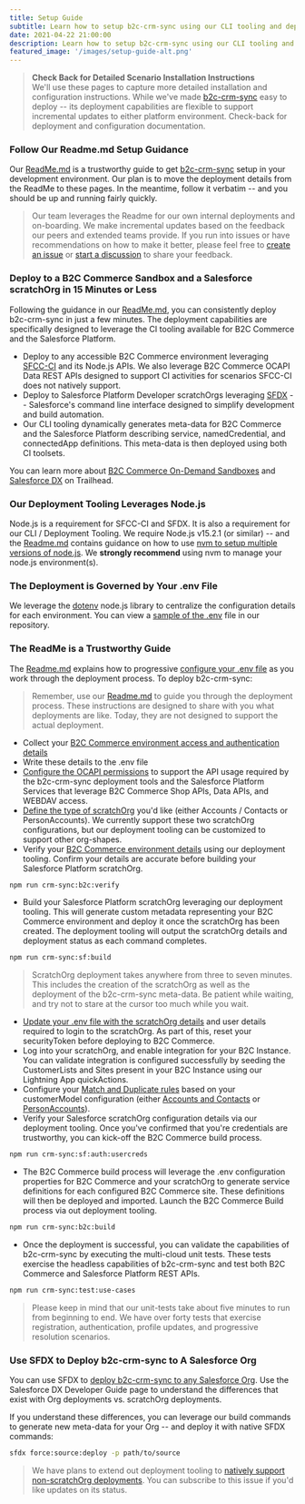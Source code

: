 ```yaml
---
title: Setup Guide
subtitle: Learn how to setup b2c-crm-sync using our CLI tooling and deployment commands.  Leveraging b2c-crm-sync, you can integrate your configured B2C Commerce and Salesforce Platform environments in 15 minutes.  That's right; we said it -- 15 minutes.
date: 2021-04-22 21:00:00
description: Learn how to setup b2c-crm-sync using our CLI tooling and deployment commands.  Leveraging b2c-crm-sync, you can integrate your configured B2C Commerce and Salesforce Platform environments in 15 minutes.  That's right; we said it -- 15 minutes.
featured_image: '/images/setup-guide-alt.png'
---
```


> **Check Back for Detailed Scenario Installation Instructions**<br>
> We'll use these pages to capture more detailed installation and configuration instructions.  While we've made [b2c-crm-sync](https://sfb2csa.link/b2c-crm-sync) easy to deploy -- its deployment capabilities are flexible to support incremental updates to either platform environment.  Check-back for deployment and configuration documentation.
>

### Follow Our Readme.md Setup Guidance
Our [ReadMe.md](https://sfb2csa.link/b2c-crm-sync/readme) is a trustworthy guide to get [b2c-crm-sync](https://sfb2csa.link/b2c-crm-sync) setup in your development environment.  Our plan is to move the deployment details from the ReadMe to these pages.  In the meantime, follow it verbatim -- and you should be up and running fairly quickly.

> Our team leverages the Readme for our own internal deployments and on-boarding.  We make incremental updates based on the feedback our peers and extended teams provide.  If you run into issues or have recommendations on how to make it better, please feel free to [create an issue](https://github.com/sfb2csolutionarchitects/b2c-crm-sync/issues/new) or [start a discussion](https://github.com/sfb2csolutionarchitects/b2c-crm-sync/discussions/new) to share your feedback.


### Deploy to a B2C Commerce Sandbox and a Salesforce scratchOrg in 15 Minutes or Less
Following the guidance in our [ReadMe.md](https://sfb2csa.link/b2c-crm-sync/readme), you can consistently deploy b2c-crm-sync in just a few minutes.  The deployment capabilities are specifically designed to leverage the CI tooling available for B2C Commerce and the Salesforce Platform.
- Deploy to any accessible B2C Commerce environment leveraging [SFCC-CI](https://github.com/SalesforceCommerceCloud/sfcc-ci) and its Node.js APIs.  We also leverage B2C Commerce OCAPI Data REST APIs designed to support CI activities for scenarios SFCC-CI does not natively support.
- Deploy to Salesforce Platform Developer scratchOrgs leveraging [SFDX](https://developer.salesforce.com/tools/sfdxcli) -- Salesforce's command line interface designed to simplify development and build automation.
- Our CLI tooling dynamically generates meta-data for B2C Commerce and the Salesforce Platform describing service, namedCredential, and connectedApp definitions.  This meta-data is then deployed using both CI toolsets.

You can learn more about [B2C Commerce On-Demand Sandboxes](https://sfb2csa.link/trailhead/ods) and [Salesforce DX](https://trailhead.salesforce.com/en/content/learn/modules/sfdx_app_dev) on Trailhead.

### Our Deployment Tooling Leverages Node.js
Node.js is a requirement for SFCC-CI and SFDX.  It is also a requirement for our CLI / Deployment Tooling.  We require Node.js v15.2.1 (or similar) -- and the [Readme.md](https://sfb2csa.link/b2c-crm-sync/readme) contains guidance on how to use [nvm to setup multiple versions of node.js](https://github.com/sfb2csolutionarchitects/b2c-crm-sync/blob/master/README.md#nodejs-setup-instructions).  We **strongly recommend** using nvm to manage your node.js environment(s).

### The Deployment is Governed by Your .env File
We leverage the [dotenv](https://medium.com/@thejasonfile/using-dotenv-package-to-create-environment-variables-33da4ac4ea8f) node.js library to centralize the configuration details for each environment.  You can view a [sample of the .env](https://github.com/sfb2csolutionarchitects/b2c-crm-sync/blob/master/sample.env) file in our repository.

### The ReadMe is a Trustworthy Guide

The [Readme.md](https://sfb2csa.link/b2c-crm-sync/readme) explains how to progressive [configure your .env file](https://github.com/sfb2csolutionarchitects/b2c-crm-sync#setup-a-env-file) as you work through the deployment process.  To deploy b2c-crm-sync:

> Remember, use our [Readme.md](https://sfb2csa.link/b2c-crm-sync/readme) to guide you through the deployment process.  These instructions are designed to share with you what deployments are like.  Today, they are not designed to support the actual deployment.

- Collect your [B2C Commerce environment access and authentication details](https://github.com/sfb2csolutionarchitects/b2c-crm-sync/blob/master/README.md#setup-a-env-file)
- Write these details to the .env file
- [Configure the OCAPI permissions](https://github.com/sfb2csolutionarchitects/b2c-crm-sync/blob/master/README.md#configure-your-b2c-commerce-ocapi-permissions) to support the API usage required by the b2c-crm-sync deployment tools and the Salesforce Platform Services that leverage B2C Commerce Shop APIs, Data APIs, and WEBDAV access.
- [Define the type of scratchOrg](https://github.com/sfb2csolutionarchitects/b2c-crm-sync/blob/master/README.md#setup-scratchorg-creation-and-management-preferences) you'd like (either Accounts / Contacts or PersonAccounts).  We currently support these two scratchOrg configurations, but our deployment tooling can be customized to support other org-shapes.
- Verify your [B2C Commerce environment details](https://github.com/sfb2csolutionarchitects/b2c-crm-sync/blob/master/README.md#deployment-instructions) using our deployment tooling.  Confirm your details are accurate before building your Salesforce Platform scratchOrg.

```bash
npm run crm-sync:b2c:verify
```

- Build your Salesforce Platform scratchOrg leveraging our deployment tooling.  This will generate custom metadata representing your B2C Commerce environment and deploy it once the scratchOrg has been created.  The deployment tooling will output the scratchOrg details and deployment status as each command completes.

```bash
npm run crm-sync:sf:build
```

> ScratchOrg deployment takes anywhere from three to seven minutes.  This includes the creation of the scratchOrg as well as the deployment of the b2c-crm-sync meta-data.  Be patient while waiting, and try not to stare at the cursor too much while you wait.

- [Update your .env file with the scratchOrg details](https://github.com/sfb2csolutionarchitects/b2c-crm-sync/blob/master/README.md#setup-scratchorg-authentication-credentials) and user details required to login to the scratchOrg.  As part of this, reset your securityToken before deploying to B2C Commerce.
- Log into your scratchOrg, and enable integration for your B2C Instance.  You can validate integration is configured successfully by seeding the CustomerLists and Sites present in your B2C Instance using our Lightning App quickActions.
- Configure your [Match and Duplicate rules](https://github.com/sfb2csolutionarchitects/b2c-crm-sync/blob/master/README.md#salesforce-customer-360-platform-configuration-instructions) based on your customerModel configuration (either [Accounts and Contacts](https://github.com/sfb2csolutionarchitects/b2c-crm-sync/blob/master/README.md#account--contact-match-rules-setup-guidance) or [PersonAccounts](https://github.com/sfb2csolutionarchitects/b2c-crm-sync/blob/master/README.md#personaccount-match-rules-setup-guidance)).
- Verify your Salesforce scratchOrg configuration details via our deployment tooling.  Once you've confirmed that you're credentials are trustworthy, you can kick-off the B2C Commerce build process.

```bash
npm run crm-sync:sf:auth:usercreds
```

- The B2C Commerce build process will leverage the .env configuration properties for B2C Commerce and your scratchOrg to generate service definitions for each configured B2C Commerce site.  These definitions will then be deployed and imported.  Launch the B2C Commerce Build process via out deployment tooling.

```bash
npm run crm-sync:b2c:build
```

- Once the deployment is successful, you can validate the capabilities of b2c-crm-sync by executing the multi-cloud unit tests.  These tests exercise the headless capabilities of b2c-crm-sync and test both B2C Commerce and Salesforce Platform REST APIs.

```bash
npm run crm-sync:test:use-cases
```

> Please keep in mind that our unit-tests take about five minutes to run from beginning to end.  We have over forty tests that exercise registration, authentication, profile updates, and progressive resolution scenarios.

### Use SFDX to Deploy b2c-crm-sync to A Salesforce Org
You can use SFDX to [deploy b2c-crm-sync to any Salesforce Org](https://developer.salesforce.com/docs/atlas.en-us.sfdx_dev.meta/sfdx_dev/sfdx_dev_develop_any_org.htm).  Use the Salesforce DX Developer Guide page to understand the differences that exist with Org deployments vs. scratchOrg deployments.

If you understand these differences, you can leverage our build commands to generate new meta-data for your Org -- and deploy it with native SFDX commands:

```bash
sfdx force:source:deploy -p path/to/source
```

> We have plans to extend out deployment tooling to [natively support non-scratchOrg deployments](https://github.com/sfb2csolutionarchitects/b2c-crm-sync/issues/53).  You can subscribe to this issue if you'd like updates on its status.
